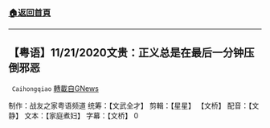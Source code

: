 ###  [:house:返回首頁](https://github.com/ourhimalayas/txt)
---

## 【粤语】11/21/2020文贵：正义总是在最后一分钟压倒邪恶
` Caihongqiao` [轉載自GNews](https://gnews.org/zh-hans/607526/)

制作：战友之家粤语频道
统筹：【文武全才】 剪輯：【星星】 【文桥】 配音：【文静】 文本：【家庭煮妇】 字幕：【文桥】
0
